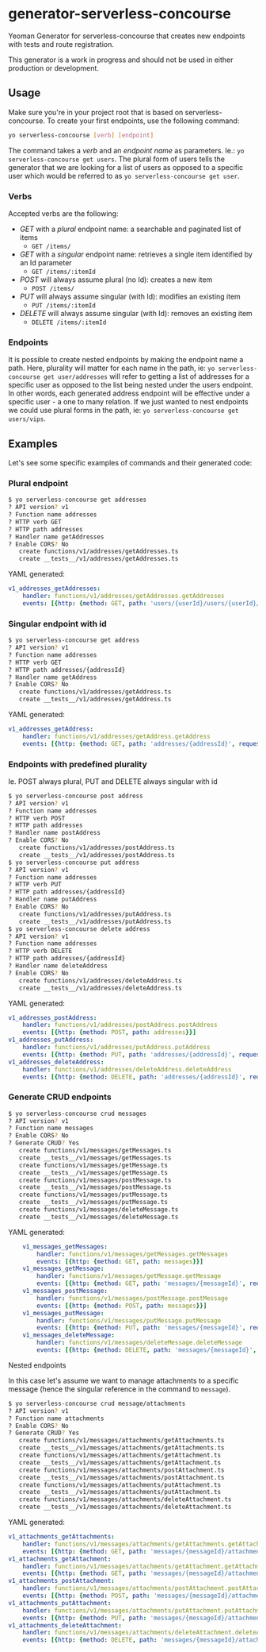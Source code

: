 # generator-serverless-concourse

Yeoman Generator for serverless-concourse that creates new endpoints with tests and route registration.

This generator is a work in progress and should not be used in either production or development.

## Usage

Make sure you're in your project root that is based on serverless-concourse. To create your first endpoints, use the following command:

```bash
yo serverless-concourse [verb] [endpoint]
```

The command takes a _verb_ and an _endpoint name_ as parameters. Ie.: `yo serverless-concourse get users`. The plural form of users tells the generator that we are looking for a list of users as opposed to a specific user which would be referred to as `yo serverless-concourse get user`.

### Verbs

Accepted verbs are the following:

- *GET* with a *plural* endpoint name: a searchable and paginated list of items
    - `GET /items/`
- *GET* with a *singular* endpoint name: retrieves a single item identified by an Id parameter
    - `GET /items/:itemId`
- *POST* will always assume plural (no Id): creates a new item
    - `POST /items/`
- *PUT* will always assume singular (with Id): modifies an existing item
    - `PUT /items/:itemId`
- *DELETE* will always assume singular (with Id): removes an existing item
    - `DELETE /items/:itemId`

### Endpoints

It is possible to create nested endpoints by making the endpoint name a path. Here, plurality will matter for each name in the path, ie: `yo serverless-concourse get user/addresses` will refer to getting a list of addresses for a specific user as opposed to the list being nested under the users endpoint. In other words, each generated address endpoint will be effective under a specific user - a one to many relation. If we just wanted to nest endpoints we could use plural forms in the path, ie: `yo serverless-concourse get users/vips`.

## Examples

Let's see some specific examples of commands and their generated code:

### Plural endpoint

```bash
$ yo serverless-concourse get addresses
? API version? v1
? Function name addresses
? HTTP verb GET
? HTTP path addresses
? Handler name getAddresses
? Enable CORS? No
   create functions/v1/addresses/getAddresses.ts
   create __tests__/v1/addresses/getAddresses.ts
```

YAML generated:

```yaml
v1_addresses_getAddresses:
    handler: functions/v1/addresses/getAddresses.getAddresses
    events: [{http: {method: GET, path: 'users/{userId}/users/{userId}/addresses', request: {parameters: {paths: {userId: true}}}}}]
```

### Singular endpoint with id

```bash
$ yo serverless-concourse get address
? API version? v1
? Function name addresses
? HTTP verb GET
? HTTP path addresses/{addressId}
? Handler name getAddress
? Enable CORS? No
   create functions/v1/addresses/getAddress.ts
   create __tests__/v1/addresses/getAddress.ts
```

YAML generated:

```yaml
v1_addresses_getAddress:
    handler: functions/v1/addresses/getAddress.getAddress
    events: [{http: {method: GET, path: 'addresses/{addressId}', request: {parameters: {paths: {addressId: true}}}}}]
```

### Endpoints with predefined plurality

Ie. POST always plural, PUT and DELETE always singular with id

```bash
$ yo serverless-concourse post address
? API version? v1
? Function name addresses
? HTTP verb POST
? HTTP path addresses
? Handler name postAddress
? Enable CORS? No
   create functions/v1/addresses/postAddress.ts
   create __tests__/v1/addresses/postAddress.ts
$ yo serverless-concourse put address
? API version? v1
? Function name addresses
? HTTP verb PUT
? HTTP path addresses/{addressId}
? Handler name putAddress
? Enable CORS? No
   create functions/v1/addresses/putAddress.ts
   create __tests__/v1/addresses/putAddress.ts
$ yo serverless-concourse delete address
? API version? v1
? Function name addresses
? HTTP verb DELETE
? HTTP path addresses/{addressId}
? Handler name deleteAddress
? Enable CORS? No
   create functions/v1/addresses/deleteAddress.ts
   create __tests__/v1/addresses/deleteAddress.ts
```

YAML generated:

```yaml
v1_addresses_postAddress:
    handler: functions/v1/addresses/postAddress.postAddress
    events: [{http: {method: POST, path: addresses}}]
v1_addresses_putAddress:
    handler: functions/v1/addresses/putAddress.putAddress
    events: [{http: {method: PUT, path: 'addresses/{addressId}', request: {parameters: {paths: {addressId: true}}}}}]
v1_addresses_deleteAddress:
    handler: functions/v1/addresses/deleteAddress.deleteAddress
    events: [{http: {method: DELETE, path: 'addresses/{addressId}', request: {parameters: {paths: {addressId: true}}}}}]
```

### Generate CRUD endpoints

```bash
$ yo serverless-concourse crud messages
? API version? v1
? Function name messages
? Enable CORS? No
? Generate CRUD? Yes
   create functions/v1/messages/getMessages.ts
   create __tests__/v1/messages/getMessages.ts
   create functions/v1/messages/getMessage.ts
   create __tests__/v1/messages/getMessage.ts
   create functions/v1/messages/postMessage.ts
   create __tests__/v1/messages/postMessage.ts
   create functions/v1/messages/putMessage.ts
   create __tests__/v1/messages/putMessage.ts
   create functions/v1/messages/deleteMessage.ts
   create __tests__/v1/messages/deleteMessage.ts
```

YAML generated:

```yaml
    v1_messages_getMessages:
        handler: functions/v1/messages/getMessages.getMessages
        events: [{http: {method: GET, path: messages}}]
    v1_messages_getMessage:
        handler: functions/v1/messages/getMessage.getMessage
        events: [{http: {method: GET, path: 'messages/{messageId}', request: {parameters: {paths: {messageId: true}}}}}]
    v1_messages_postMessage:
        handler: functions/v1/messages/postMessage.postMessage
        events: [{http: {method: POST, path: messages}}]
    v1_messages_putMessage:
        handler: functions/v1/messages/putMessage.putMessage
        events: [{http: {method: PUT, path: 'messages/{messageId}', request: {parameters: {paths: {messageId: true}}}}}]
    v1_messages_deleteMessage:
        handler: functions/v1/messages/deleteMessage.deleteMessage
        events: [{http: {method: DELETE, path: 'messages/{messageId}', request: {parameters: {paths: {messageId: true}}}}}]
```

Nested endpoints

In this case let's assume we want to manage attachments to a specific message (hence the singular reference in the command to `message`).

```bash
$ yo serverless-concourse crud message/attachments
? API version? v1
? Function name attachments
? Enable CORS? No
? Generate CRUD? Yes
   create functions/v1/messages/attachments/getAttachments.ts
   create __tests__/v1/messages/attachments/getAttachments.ts
   create functions/v1/messages/attachments/getAttachment.ts
   create __tests__/v1/messages/attachments/getAttachment.ts
   create functions/v1/messages/attachments/postAttachment.ts
   create __tests__/v1/messages/attachments/postAttachment.ts
   create functions/v1/messages/attachments/putAttachment.ts
   create __tests__/v1/messages/attachments/putAttachment.ts
   create functions/v1/messages/attachments/deleteAttachment.ts
   create __tests__/v1/messages/attachments/deleteAttachment.ts
```

YAML generated:

```yaml
v1_attachments_getAttachments:
    handler: functions/v1/messages/attachments/getAttachments.getAttachments
    events: [{http: {method: GET, path: 'messages/{messageId}/attachments', request: {parameters: {paths: {messageId: true}}}}}]
v1_attachments_getAttachment:
    handler: functions/v1/messages/attachments/getAttachment.getAttachment
    events: [{http: {method: GET, path: 'messages/{messageId}/attachments/{attachmentId}', request: {parameters: {paths: {messageId: true, attachmentId: true}}}}}]
v1_attachments_postAttachment:
    handler: functions/v1/messages/attachments/postAttachment.postAttachment
    events: [{http: {method: POST, path: 'messages/{messageId}/attachments', request: {parameters: {paths: {messageId: true}}}}}]
v1_attachments_putAttachment:
    handler: functions/v1/messages/attachments/putAttachment.putAttachment
    events: [{http: {method: PUT, path: 'messages/{messageId}/attachments/{attachmentId}', request: {parameters: {paths: {messageId: true, attachmentId: true}}}}}]
v1_attachments_deleteAttachment:
    handler: functions/v1/messages/attachments/deleteAttachment.deleteAttachment
    events: [{http: {method: DELETE, path: 'messages/{messageId}/attachments/{attachmentId}', request: {parameters: {paths: {messageId: true, attachmentId: true}}}}}]
```

